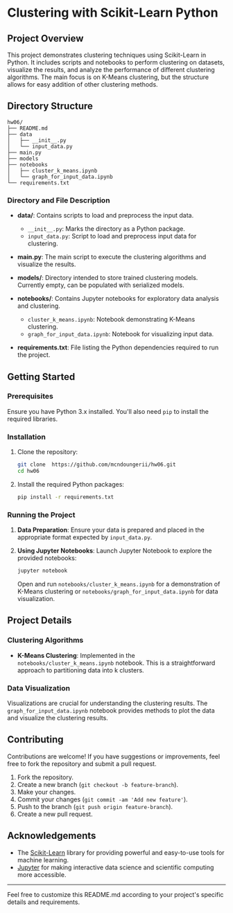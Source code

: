 # Clustering with Scikit-Learn Python

## Project Overview

This project demonstrates clustering techniques using Scikit-Learn in Python. It includes scripts and notebooks to perform clustering on datasets, visualize the results, and analyze the performance of different clustering algorithms. The main focus is on K-Means clustering, but the structure allows for easy addition of other clustering methods.

## Directory Structure

```plaintext
hw06/
├── README.md
├── data
│   ├── __init__.py
│   └── input_data.py
├── main.py
├── models
├── notebooks
│   ├── cluster_k_means.ipynb
│   └── graph_for_input_data.ipynb
└── requirements.txt
```

### Directory and File Description

- **data/**: Contains scripts to load and preprocess the input data.
  - `__init__.py`: Marks the directory as a Python package.
  - `input_data.py`: Script to load and preprocess input data for clustering.

- **main.py**: The main script to execute the clustering algorithms and visualize the results.

- **models/**: Directory intended to store trained clustering models. Currently empty, can be populated with serialized models.

- **notebooks/**: Contains Jupyter notebooks for exploratory data analysis and clustering.
  - `cluster_k_means.ipynb`: Notebook demonstrating K-Means clustering.
  - `graph_for_input_data.ipynb`: Notebook for visualizing input data.

- **requirements.txt**: File listing the Python dependencies required to run the project.

## Getting Started

### Prerequisites

Ensure you have Python 3.x installed. You'll also need `pip` to install the required libraries.

### Installation

1. Clone the repository:
   ```bash
   git clone  https://github.com/mcndoungerii/hw06.git
   cd hw06
   ```

2. Install the required Python packages:
   ```bash
   pip install -r requirements.txt
   ```

### Running the Project

1. **Data Preparation**:
   Ensure your data is prepared and placed in the appropriate format expected by `input_data.py`.

2. **Using Jupyter Notebooks**:
   Launch Jupyter Notebook to explore the provided notebooks:
   ```bash
   jupyter notebook
   ```
   Open and run `notebooks/cluster_k_means.ipynb` for a demonstration of K-Means clustering or `notebooks/graph_for_input_data.ipynb` for data visualization.

## Project Details

### Clustering Algorithms

- **K-Means Clustering**: Implemented in the `notebooks/cluster_k_means.ipynb` notebook. This is a straightforward approach to partitioning data into k clusters.

### Data Visualization

Visualizations are crucial for understanding the clustering results. The `graph_for_input_data.ipynb` notebook provides methods to plot the data and visualize the clustering results.

## Contributing

Contributions are welcome! If you have suggestions or improvements, feel free to fork the repository and submit a pull request.

1. Fork the repository.
2. Create a new branch (`git checkout -b feature-branch`).
3. Make your changes.
4. Commit your changes (`git commit -am 'Add new feature'`).
5. Push to the branch (`git push origin feature-branch`).
6. Create a new pull request.


## Acknowledgements

- The [Scikit-Learn](https://scikit-learn.org/) library for providing powerful and easy-to-use tools for machine learning.
- [Jupyter](https://jupyter.org/) for making interactive data science and scientific computing more accessible.

---

Feel free to customize this README.md according to your project's specific details and requirements.